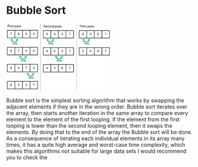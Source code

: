 # Bubble Sort

<img src="assets/bubbleSort.png" alt="In the picture, there are three parts, the first one is explaining the first iteration in the bubble sort, the second one is explaining the second loop and the last one is showing the last iteration ">

Bubble sort is the simplest sorting algorithm that works by swapping the adjacent elements if they are in the wrong order.
Bubble sort iterates over the array, then starts another iteration in the same array to compare every element to the element of the first looping. If the element from the first looping is lower than the second looping element, then it swaps the elements. By doing that to the end of the array the Bubble sort will be done.
As a consequence of iterating each individual elements in its array many times, it has a quite high average and worst-case time complexity, which makes this algorithms not suitable for large data sets
I would recommend you to check the 